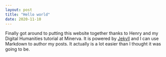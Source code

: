 ```yaml
---
layout: post
title: "Hello world"
date: 2020-11-10
---
```


Finally got around to putting this website together thanks to Henry and my Digital Humanities tutorial at Minerva. It is powered by [Jekyll](http://jekyllrb.com) and I can use Markdown to author my posts. It actually is a lot easier than I thought it was going to be.
